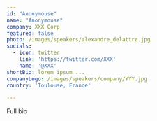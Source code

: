 ```yaml
---
id: "Anonymouse"
name: "Anonymouse"
company: XXX Corp
featured: false
photo: /images/speakers/alexandre_delattre.jpg
socials:
  - icon: twitter
    link: 'https://twitter.com/XXX'
    name: '@XXX'
shortBio: lorem ipsum ...
companyLogo: /images/speakers/company/YYY.jpg
country: 'Toulouse, France'

---
```


Full bio